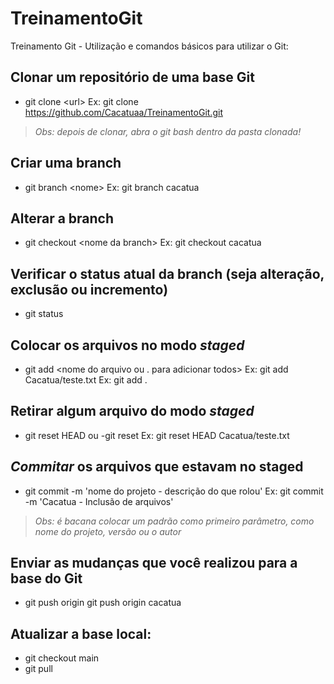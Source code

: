 # TreinamentoGit
Treinamento Git - Utilização e comandos básicos para utilizar o Git:

## Clonar um repositório de uma base Git
- git clone \<url>
Ex: git clone https://github.com/Cacatuaa/TreinamentoGit.git

>_Obs: depois de clonar, abra o git bash dentro da pasta clonada!_
 
## Criar uma branch
- git branch \<nome>
Ex: git branch cacatua

## Alterar a branch
- git checkout \<nome da branch>
Ex: git checkout cacatua

## Verificar o status atual da branch (seja alteração, exclusão ou incremento)
- git status

## Colocar os arquivos no modo _staged_
- git add <nome do arquivo ou . para adicionar todos>
Ex: git add Cacatua/teste.txt
Ex: git add .
  
## Retirar algum arquivo do modo _staged_
- git reset HEAD <nome do arquivo> ou -git reset
Ex: git reset HEAD Cacatua/teste.txt

## _Commitar_ os arquivos que estavam no staged
- git commit -m 'nome do projeto - descrição do que rolou'
Ex: git commit -m 'Cacatua - Inclusão de arquivos'

>_Obs: é bacana colocar um padrão como primeiro parâmetro, como nome do projeto, versão ou o autor_

## Enviar as mudanças que você realizou para a base do Git
- git push origin <nome da branch>
git push origin cacatua

## Atualizar a base local:
- git checkout main
- git pull
